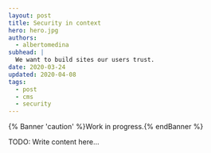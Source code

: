```yaml
---
layout: post
title: Security in context
hero: hero.jpg
authors:
  - albertomedina
subhead: |
  We want to build sites our users trust.
date: 2020-03-24
updated: 2020-04-08
tags:
  - post
  - cms
  - security
---
```


{% Banner 'caution' %}Work in progress.{% endBanner %}

TODO: Write content here…

[collection]: /wordpress
